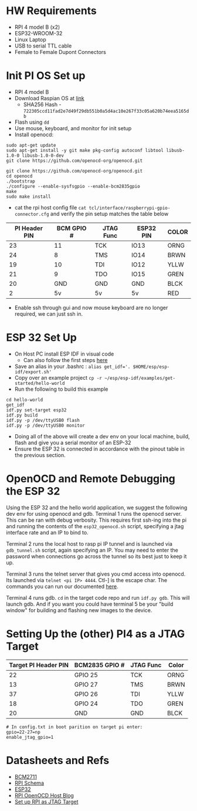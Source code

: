 # HW Requirements

* RPI 4 model B (x2)
* ESP32-WROOM-32
* Linux Laptop
* USB to serial TTL cable
* Female to Female Dupont Connectors

# Init PI OS Set up

* RPI 4 model B
* Download Raspian OS at [link](https://www.raspberrypi.com/software/operating-systems/)
    * SHA256 Hash - `722305ccd11fad2e7d49f29db551b0a5d4ac10e267f33c05a620b74eea5165db`
* Flash using `dd`
* Use mouse, keyboard, and monitor for init setup
* Install openocd:

```
sudo apt-get update
sudo apt-get install -y git make pkg-config autoconf libtool libusb-1.0-0 libusb-1.0-0-dev
git clone https://github.com/openocd-org/openocd.git

git clone https://github.com/openocd-org/openocd.git
cd openocd
./bootstrap
./configure --enable-sysfsgpio --enable-bcm2835gpio
make
sudo make install
```

* cat the rpi host config file `cat tcl/interface/raspberrypi-gpio-connector.cfg` and verify the pin setup matches the table below

| PI Header PIN | BCM GPIO # | JTAG Func | ESP32 PIN | COLOR |
| --- | --- | --- | --- | --- |
| 23 |  11 | TCK | IO13 | ORNG |
| 24 |   8 | TMS | IO14 | BRWN |
| 19 |  10 | TDI | IO12 | YLLW |
| 21 |   9 | TDO | IO15 | GREN |
| 20 | GND | GND |  GND | BLCK |
|  2 |  5v |  5v |   5v |  RED |

* Enable ssh through gui and now mouse keyboard are no longer required, we can just ssh in.

# ESP 32 Set Up

* On Host PC install ESP IDF in visual code
    * Can also follow the first steps [here](https://docs.espressif.com/projects/esp-idf/en/latest/esp32/get-started/linux-macos-setup.html#get-started-linux-macos-first-steps)
* Save an alias in your .bashrc : `alias get_idf='. $HOME/esp/esp-idf/export.sh'`
* Copy over an example project `cp -r ~/esp/esp-idf/examples/get-started/hello-world`
* Run the following to build this example

```
cd hello-world
get_idf
idf.py set-target esp32
idf.py build
idf.py -p /dev/ttyUSB0 flash
idf.py -p /dev/ttyUSB0 monitor
```

* Doing all of the above will create a dev env on your local machine, build, flash and give you a serial monitor of an ESP-32
* Ensure the ESP 32 is connected in accordance with the pinout table in the previous section.

# OpenOCD and Remote Debugging the ESP 32

Using the ESP 32 and the hello world application, we suggest the following dev env for using openocd and gdb. Terminal 1 runs the openocd server. This can be ran with debug verbosity. This requires first ssh-ing into the pi and running the contents of the `esp32_openocd.sh` script, specifying a jtag interface rate and an IP to bind to. 

Terminal 2 runs the local host to rasp pi IP tunnel and is launched via `gdb_tunnel.sh` script, again specifying an IP. You may need to enter the password when connections go across the tunnel so its best just to keep it up.

Terminal 3 runs the telnet server that gives you cmd access into openocd. Its launched via `telnet <pi IP> 4444`. Ctl-] is the escape char. The commands you can run our documented [here](https://openocd.org/doc/html/General-Commands.html).

Terminal 4 runs gdb. `cd` in the target code repo and run `idf.py gdb`. This will launch gdb. And if you want you could have terminal 5 be your "build window" for building and flashing new images to the device.

# Setting Up the (other) PI4 as a JTAG Target

| Target PI Header PIN | BCM2835 GPIO # | JTAG Func | Color |
| --- | --- | --- | --- |
| 22 | GPIO 25 | TCK | ORNG |
| 13 | GPIO 27 | TMS | BRWN |
| 37 | GPIO 26 | TDI | YLLW |
| 18 | GPIO 24 | TDO | GREN |
| 20 |   GND   | GND | BLCK | 

```
# In config.txt in boot parition on target pi enter:
gpio=22-27=np
enable_jtag_gpio=1
```


# Datasheets and Refs

* [BCM2711](./Docs/bcm2711-peripherals.pdf)
* [RPI Schema](./Docs/raspberry-pi-4-reduced-schematics.pdf)
* [ESP32](./Docs/esp32-wroom-32_datasheet_en.pdf)
* [RPI OpenOCD Host Blog](https://blog.wokwi.com/gdb-debugging-esp32-using-raspberry-pi/)
* [Set up RPI as JTAG Target](https://sysprogs.com/VisualKernel/tutorials/raspberry/jtagsetup/)
